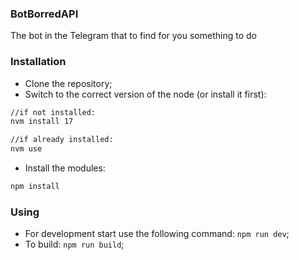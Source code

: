 ### BotBorredAPI
The bot in the Telegram that to find for you something to do

### Installation

- Clone the repository;
- Switch to the correct version of the node (or install it first):
```bash
//if not installed:
nvm install 17

//if already installed:
nvm use
```
- Install the modules:
```bash
npm install
```

### Using

- For development start use the following command: `npm run dev`;
- To build: `npm run build`;